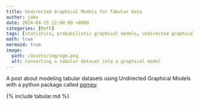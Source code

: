 ```yaml
---
title: Undirected Graphical Models for Tabular Data
author: jake
date: 2024-04-15 12:00:00 +0800
categories: [Math]
tags: [statistics, probabilistic graphical models, undirected graphical models]
math: true
mermaid: true
image:
  path: /assets/img/ugm.png
  alt: Converting a tabular dataset into a graphical model
---
```

A post about modeling tabular datasets using Undirected Graphical Models with a python package called [pgmpy](https://github.com/pgmpy/pgmpy).

{% include tabular.md %}